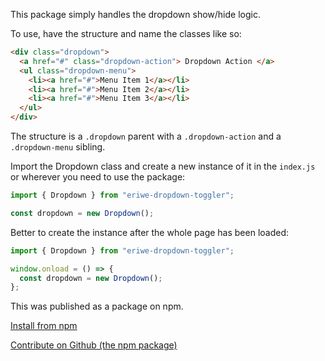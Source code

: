 This package simply handles the dropdown show/hide logic.

To use, have the structure and name the classes like so:

```html
<div class="dropdown">
  <a href="#" class="dropdown-action"> Dropdown Action </a>
  <ul class="dropdown-menu">
    <li><a href="#">Menu Item 1</a></li>
    <li><a href="#">Menu Item 2</a></li>
    <li><a href="#">Menu Item 3</a></li>
  </ul>
</div>
```

The structure is a `.dropdown` parent with a `.dropdown-action` and a `.dropdown-menu` sibling.

Import the Dropdown class and create a new instance of it in the `index.js` or wherever you need to use the package:

```javascript
import { Dropdown } from "eriwe-dropdown-toggler";

const dropdown = new Dropdown();
```

Better to create the instance after the whole page has been loaded:

```javascript
import { Dropdown } from "eriwe-dropdown-toggler";

window.onload = () => {
  const dropdown = new Dropdown();
};
```

This was published as a package on npm.

[Install from npm](https://www.npmjs.com/package/eriwe-dropdown-toggler)

[Contribute on Github (the npm package)](https://github.com/zakingslayerv22/eriwe-dropdown-toggler)
